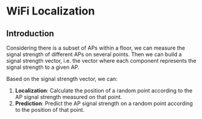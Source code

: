 # WiFi Localization

## Introduction

Considering there is a subset of APs within a floor, we can measure the signal strength of different APs on several points. Then we can build a signal strength vector, i.e. the vector where each component represents the signal strength to a given AP.

Based on the signal strength vector, we can: 

1. **Localization**: Calculate the position of a random point according to the AP signal strength measured on that point.
2. **Prediction**: Predict the AP signal strength on a random point according to the position of that point.



